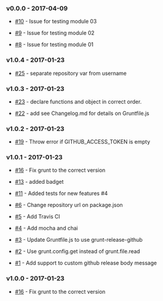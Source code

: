 ### v0.0.0 - 2017-04-09

- [#10](https://github.com/dani8art/grunt-release-github/issues/10) - Issue for testing module 03

- [#9](https://github.com/dani8art/grunt-release-github/issues/9) - Issue for testing module 02

- [#8](https://github.com/dani8art/grunt-release-github/issues/8) - Issue for testing module 01

### v1.0.4 - 2017-01-23

- [#25](https://github.com/dani8art/grunt-release-github/issues/25) - separate repository var from username

### v1.0.3 - 2017-01-23

- [#23](https://github.com/dani8art/grunt-release-github/issues/23) - declare functions and object in correct order.

- [#22](https://github.com/dani8art/grunt-release-github/issues/22) - add see Changelog.md for details on Gruntfile.js

### v1.0.2 - 2017-01-23

- [#19](https://github.com/dani8art/grunt-release-github/issues/19) - Throw error if GITHUB_ACCESS_TOKEN is empty

### v1.0.1 - 2017-01-23

- [#16](https://github.com/dani8art/grunt-release-github/issues/16) - Fix grunt to the correct version

- [#13](https://github.com/dani8art/grunt-release-github/pull/13) - added badget

- [#11](https://github.com/dani8art/grunt-release-github/pull/11) - Added tests for new features #4

- [#6](https://github.com/dani8art/grunt-release-github/issues/6) - Change repository url on package.json 

- [#5](https://github.com/dani8art/grunt-release-github/issues/5) - Add Travis CI

- [#4](https://github.com/dani8art/grunt-release-github/issues/4) - Add mocha and chai

- [#3](https://github.com/dani8art/grunt-release-github/issues/3) - Update Gruntfile.js to use grunt-release-github

- [#2](https://github.com/dani8art/grunt-release-github/issues/2) - Use grunt.config.get instead of grunt.file.read

- [#1](https://github.com/dani8art/grunt-release-github/issues/1) - Add support to custom github release body message

### v1.0.0 - 2017-01-23

- [#16](https://github.com/dani8art/grunt-release-github/issues/16) - Fix grunt to the correct version
